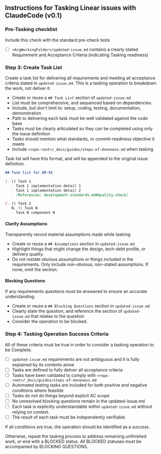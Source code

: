 ## Instructions for Tasking Linear issues with ClaudeCode (v0.1)

### Pre-Tasking checklist
Include this check with the standard pre-check tests
- [ ] `<ArgWorkingFolder>/updated-issue.md` contains a clearly stated Requirement and Acceptance Criteria (indicating Tasking readiness)

### Step 3: Create Task List
Create a task list for delivering all requirements and meeting all acceptance criteria stated in `updated-issue.md`.  This is a tasking operation to breakdown the work, not deliver it.
- Create or reuse a `## Task List` section of `updated-issue.md`
- List must be comprehensive, and sequenced based on dependencies.
- Include, but don't limit to: setup, coding, testing, documentation, demonstration
- Path to delivering each task must be well validated against the code base
- Tasks must be clearly articulated so they can be completed using only the issue definition
- Tasks should mention what standards, or commit-readiness objective it meets
- Include `<repo-root>/_docs/guides/steps-of-doneness.md` when tasking

Task list will have this format, and will be appended to the original issue definition.
```markdown
## Task list for AM-XX

1. () Task 1
   - Task 1 implementation detail 1
   - Task 1 implementation detail 2
   - [References: development-standards.md#quality-check]

2. () Task 2
   N. () Task N
   - Task N component N
```

#### Clarify Assumptions
Transparently record material assumptions made while tasking:
- Create or reuse a `## Assumptions` section in `updated-issue.md`
- Highlight things that might change the design, tech-debt profile, or delivery quality.
- Do not restate obvious assumptions or things included in the requirements.  Only include non-obvious, non-stated assumptions.  If none, omit the section.

#### Blocking Questions
If any requirements questions must be answered to ensure an accurate understanding:
- Create or reuse a `## Blocking Questions` section in `updated-issue.md`
- Clearly state the question, and reference the section of `updated-issue.md` that relates to the question
- Consider the operation to be blocked.

### Step 4: Tasking Operation Success Criteria
All of these criteria must be true in order to consider a tasking operation to be Complete.
- [ ] `updated-issue.md` requirements are not ambiguous and it is fully explained by its contents alone
- [ ] Tasks are defined to fully deliver all acceptance criteria
- [ ] Tasks have been validated to comply with `<repo-root>/_docs/guides/steps-of-doneness.md`
- [ ] Automated testing tasks are included for both positive and negative conditions where feasible
- [ ] Tasks do not do things beyond explicit AC scope
- [ ] No unresolved blocking questions remain in the updated-issue.md
- [ ] Each task is explicitly understandable within `updated-issue.md` without relying on context.
- [ ] The result of each task must be independently verifiable.

If all conditions are true, the operation should be identified as a success.

Otherwise, repeat the tasking process to address remaining unfinished work, or end with a BLOCKED status.
All BLOCKED statuses must be accompanied by BLOCKING QUESTIONS.

